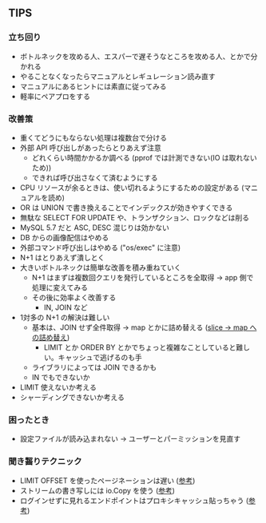 ## TIPS

### 立ち回り
- ボトルネックを攻める人、エスパーで遅そうなところを攻める人、とかで分かれる
- やることなくなったらマニュアルとレギュレーション読み直す
- マニュアルにあるヒントには素直に従ってみる
- 軽率にペアプロをする

### 改善策
- 重くてどうにもならない処理は複数台で分ける
- 外部 API 呼び出しがあったらとりあえず注意
  - どれくらい時間かかるか調べる (pprof では計測できない(IO は取れないため))
  - できれば呼び出さなくて済むようにする
- CPU リソースが余るときは、使い切れるようにするための設定がある (マニュアルを読め)
- OR は UNION で書き換えることでインデックスが効きやすくできる
- 無駄な SELECT FOR UPDATE や、トランザクション、ロックなどは削る
- MySQL 5.7 だと ASC, DESC 混じりは効かない
- DB からの画像配信はやめる
- 外部コマンド呼び出しはやめる ("os/exec" に注意)
- N+1 はとりあえず潰しとく
- 大きいボトルネックは簡単な改善を積み重ねていく
  - N+1 はまずは複数回クエリを発行しているところを全取得 → app 側で処理に変えてみる
  - その後に効率よく改善する
    - IN, JOIN など
- 1対多の N+1 の解決は難しい
  - 基本は、JOIN せず全件取得 → map とかに詰め替える ([slice → map への詰め替え](https://github.com/Saza-ku/s2m/blob/main/main.go))
    - LIMIT とか ORDER BY とかでちょっと複雑なことしていると難しい。キャッシュで逃げるのも手
  - ライブラリによっては JOIN できるかも
  - IN でもできないか
- LIMIT 使えないか考える
- シャーディングできないか考える

### 困ったとき

- 設定ファイルが読み込まれない → ユーザーとパーミッションを見直す

### 聞き齧りテクニック
- LIMIT OFFSET を使ったページネーションは遅い ([参考](https://mesimasi.com/posts/backend-tuning-ca))
- ストリームの書き写しには io.Copy を使う ([参考](https://mesimasi.com/posts/isucon11-final))
- ログインせずに見れるエンドポイントはプロキシキャッシュ貼っちゃう ([参考](https://matsuu.hatenablog.com/entry/2021/08/22/141130))
